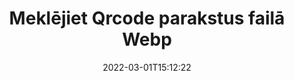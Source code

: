 ---
############################# Static ############################
layout: "auto-gen-signature"
date: 2022-03-01T15:12:22
draft: false
operation: Search
signaturetype: Qrcode
fileformat: Webp
productName: .NET
lang: lv
productCode: net
otherformats: pdf doc docx docm dot dotm dotx odt ott rtf xls xlsx xlsm xlsb csv ods ots xltx xltm ppt pptx pps ppsx odp otp potx potm pptm ppsm png jpg bmp gif tiff svg webp wmf
breadcrumb: Search Qrcode signatures at Webp with C#

############################# Head ############################
head_title: "Meklēt Qrcode parakstus Webp failā programmā C#"
head_description: "Izmantojiet .NET, lai meklētu Qrcode parakstus Webp failos, izmantojot dažas koda rindiņas."

############################# Header ############################
title: "Meklējiet Qrcode parakstus failā Webp"
description: ".NET vietējais API ļauj meklēt Qrcode parakstus jau parakstītos Webp failos. Veiciet izvērsto e-paraksta meklēšanu savos Webp dokumentos, izmantojot dažas koda rindiņas."
bg_image: "https://cms.admin.containerize.com/templates/aspose/App_Themes/V3/images/bg/header1.png"
bg_overlay: false
button:
    enable: true

############################# SubMenu ############################
submenu:
    enable: true

    left:
        img_alt: "GroupDocs.Signature for .NET"
        image: "https://cms.admin.containerize.com/templates/groupdocs/images/product-logos/90x90-noborder/groupdocsature-net.png"
        product: "GroupDocs.Signature"
        platform: ".NET"



############################# About ############################
about:
    enable: true
    title: "Par GroupDocs.Signature for .NET API"
    content: |
        [GroupDocs.Signature for .NET](https://products.groupdocs.com/signature/net/) nodrošina .NET API dokumentu apstrādei, izmantojot dažādus parakstu veidus, piemēram, tekstus, attēlus, digitālos sertifikātus, svītrkodus, QR kodus, zīmogus vai metadatus. Lietotāji var pievienot, dzēst, atjaunināt, pārbaudīt vai meklēt elektroniskos parakstus PDF failos, MS Word dokumentos, MS Excel darbgrāmatās, MS PowerPoint prezentācijās, Adobe Photoshop failos un dažādos attēlu formātos ar papildu atbalstu parakstu rekvizītu pielāgošanai pēc vajadzības.
    

############################# Steps ############################
steps:
    enable: true
    title_left: "Kā meklēt Qrcode parakstus Webp"
    content_left: |
        [GroupDocs.Signature for .NET](https://products.groupdocs.com/signature/net/) ļauj .NET izstrādātājiem vieglāk meklēt Qrcode parakstus Webp failos no savām lietojumprogrammām, veicot dažas vienkāršas darbības.
        
        * Izveidojiet jaunu Signature klases gadījumu un norādiet avota dokumenta ceļu kā konstruktora parametru.
        * Izveidojiet SearchOptions objektu atbilstoši savām prasībām un norādiet meklēšanas opcijas.
        * Izsauciet Signature klases instances meklēšanas metodi un nosūtiet tai SearchOptions.
        * Apstrādājiet meklēšanas rezultātus atbilstoši savām prasībām.

    title_right: "Sistēmas prasības"
    content_right: |
        GroupDocs.Signature for .NET tiek atbalstīti visās lielākajās platformās un operētājsistēmās. Pirms tālāk norādītā koda izpildes, lūdzu, pārliecinieties, vai jūsu sistēmā ir instalēti šādi priekšnosacījumi.

        * Operētājsistēmas: Microsoft Windows, Linux, MacOS
        * Izstrādes vides: Microsoft Visual Studio, Xamarin, MonoDevelop
        * Frameworks: .NET Framework, .NET Standard, .NET Core, Mono
        * Lejupielādējiet jaunāko GroupDocs.Signature for .NET versiju no [Nuget](https://www.nuget.org/packages/groupdocs.signature)
         
    code: |
        ```csharp    
                
        // Set up input Webp file
        string filePath = "input.webp";

        // Instantiate Signature for input file
        using (GroupDocs.Signature.Signature signature = new GroupDocs.Signature.Signature(filePath))
        {
                //Create search options
                QrCodeSearchOptions options = new QrCodeSearchOptions()
                {
                    // specify special pages to search on 
                    AllPages = false,
                    // single page number
                    PageNumber = 1,
                    // set up text match type
                    MatchType = TextMatchType.Contains,
                    // specify text pattern to search
                    Text = "Text signature",
                    // return  Qrcode images for processing
                    ReturnContent = true,
                    // set up type of returned  Qrcode images
                    ReturnContentType = FileType.PNG
                };

                // search for Qrcode signatures in Webp document
                List<QrCodeSignature> signatures = signature.Search<QrCodeSignature>(options);

                // process signatures which were found                
                foreach (QrCodeSignature item in signatures)
                {
                    //...
                }
        }

        ```

############################# Demos ############################
demos:
    enable: true
    title: "Meklēt Qrcode elektronisko parakstu tiešraides demonstrāciju"
    content: |
       Meklējiet dokumentā dažādus Webp failu elektroniskos parakstus tūlīt, apmeklējot vietni [GroupDocs.Signature App](https://products.groupdocs.app/signature/family).

        
############################# More Formats ############################
more_formats:
    enable: true
    title: "Meklēt citus Qrcode parakstus, izmantojot C#"
    content: |
        "Elektronisko parakstu meklēšana dažādos dokumentos. Atrodiet parakstus no viena no populārajiem failu formātiem, kā parādīts tālāk."
    format: 
           
       
back_to_top:
    enable: true
---